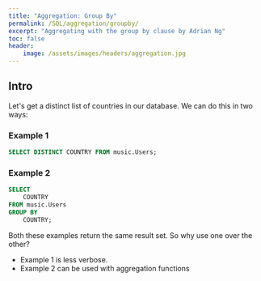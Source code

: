 ```yaml
---
title: "Aggregation: Group By"
permalink: /SQL/aggregation/groupby/
excerpt: "Aggregating with the group by clause by Adrian Ng"
toc: false
header:	
 	image: /assets/images/headers/aggregation.jpg
---
```


## Intro

Let's get a distinct list of countries in our database. We can do this in two ways:

### Example 1

```sql
SELECT DISTINCT COUNTRY FROM music.Users;
```

### Example 2
```sql
SELECT
	COUNTRY
FROM music.Users
GROUP BY
	COUNTRY;
```

Both these examples return the same result set. So why use one over the other?
* Example 1 is less verbose. 
* Example 2 can be used with aggregation functions



